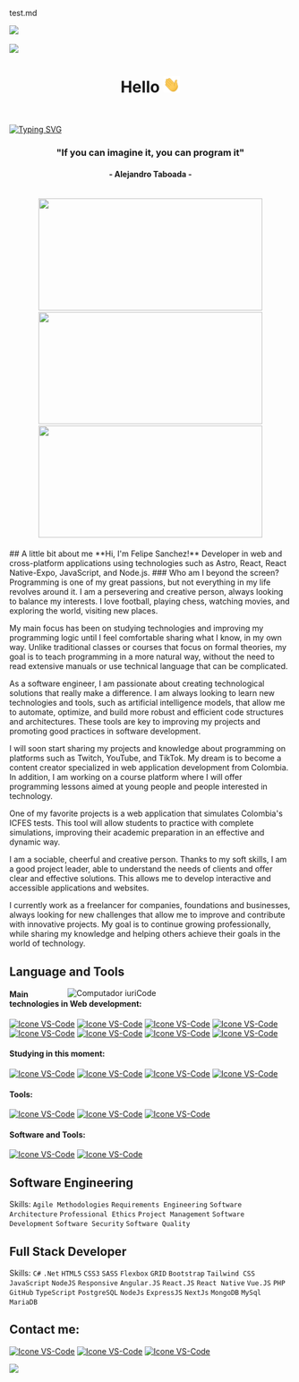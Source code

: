 test.md
<!-- Contador de visitas -->
![](https://komarev.com/ghpvc/?username=felipesanchez-dev&color=blueviolet&style=flat-square)

<!-- Barra -->
<img src="https://user-images.githubusercontent.com/73097560/115834477-dbab4500-a447-11eb-908a-139a6edaec5c.gif">
<br>

<!-- Saludo (Hello) -->
<h1 align="center">Hello <img src="https://raw.githubusercontent.com/ABSphreak/ABSphreak/master/gifs/Hi.gif" width="30px"></h1>
<br>

<!-- Efecto escritura -->
[![Typing SVG](https://readme-typing-svg.herokuapp.com?color=FF3670&size=35&center=true&vCenter=true&width=1000&lines=Welcome+to+my+GitHub+profile!;My+name+is+Felipe;I'm+Software+Engineering)](https://git.io/typing-svg)

<h3 align="center">"If you can imagine it, you can program it"</h3>
<h4 align="center">- Alejandro Taboada -</h4>
<br>

<!-- APIs de actividad en GitHub -->
<div align="center">
  <img width="400px" height="200px" src="https://github-readme-stats.vercel.app/api/?username=felipesanchez-dev&show_icons=true&theme=onedark" />
  <img width="400px" height="200px" src="https://github-readme-stats.vercel.app/api/top-langs/?username=felipesanchez-dev&layout=compact&theme=onedark"/>
   <img width="400px" height="200px" src="https://github-readme-streak-stats.herokuapp.com?user=felipesanchez-    
      dev&theme=onedark&hide_border=true&border_radius=5.5&short_numbers=false&date_format=j%2Fn%5B%2FY%5D&ring=EB5454"/>
</div>
<br>
## A little bit about me
**Hi, I'm Felipe Sanchez!** Developer in web and cross-platform applications using
technologies such as Astro, React, React Native-Expo, JavaScript, and Node.js.
### Who am I beyond the screen?
Programming is one of my great passions, but not everything in my life revolves around it. I am a persevering and creative person, always looking to balance my interests. I love football, playing chess, watching movies, and exploring the world, visiting new places.

My main focus has been on studying technologies and improving my programming logic until I feel comfortable sharing what I know, in my own way. Unlike traditional classes or courses that focus on formal theories, my goal is to teach programming in a more natural way, without the need to read extensive manuals or use technical language that can be complicated.

As a software engineer, I am passionate about creating technological solutions that really make a difference. I am always looking to learn new technologies and tools, such as artificial intelligence models, that allow me to automate, optimize, and build more robust and efficient code structures and architectures. These tools are key to improving my projects and promoting good practices in software development.

I will soon start sharing my projects and knowledge about programming on platforms such as Twitch, YouTube, and TikTok. My dream is to become a content creator specialized in web application development from Colombia. In addition, I am working on a course platform where I will offer programming lessons aimed at young people and people interested in technology.

One of my favorite projects is a web application that simulates Colombia's ICFES tests. This tool will allow students to practice with complete simulations, improving their academic preparation in an effective and dynamic way.

I am a sociable, cheerful and creative person. Thanks to my soft skills, I am a good project leader, able to understand the needs of clients and offer clear and effective solutions. This allows me to develop interactive and accessible applications and websites.

I currently work as a freelancer for companies, foundations and businesses, always looking for new challenges that allow me to improve and contribute with innovative projects. My goal is to continue growing professionally, while sharing my knowledge and helping others achieve their goals in the world of technology.


## Language and Tools

<img src="https://raw.githubusercontent.com/MicaelliMedeiros/micaellimedeiros/master/image/computer-illustration.png" min-width="400px" max-width="400px" width="400px" align="right" alt="Computador iuriCode">

  #### Main technologies in Web development:
  [<img height="48px" width="48px" alt="Icone VS-Code" src="https://skillicons.dev/icons?i=html"/>](https://developer.mozilla.org/en-US/docs/Web/HTML)
  [<img height="48px" width="48px" alt="Icone VS-Code" src="https://skillicons.dev/icons?i=css"/>](https://developer.mozilla.org/en-US/docs/Web/CSS)
  [<img height="48px" width="48px" alt="Icone VS-Code" src="https://skillicons.dev/icons?i=js"/>](https://developer.mozilla.org/en-US/docs/Web/JavaScript)
  [<img height="48px" width="48px" alt="Icone VS-Code" src="https://skillicons.dev/icons?i=nodejs"/>](https://nodejs.org/en)
  [<img height="48px" width="48px" alt="Icone VS-Code" src="https://skillicons.dev/icons?i=react"/>](https://react.dev/)
  [<img height="48px" width="48px" alt="Icone VS-Code" src="https://skillicons.dev/icons?i=angular"/>](https://angular.io/)
  [<img height="48px" width="48px" alt="Icone VS-Code" src="https://skillicons.dev/icons?i=vue"/>](https://vuejs.org/)
  [<img height="48px" width="48px" alt="Icone VS-Code" src="https://skillicons.dev/icons?i=astro"/>](https://astro.build/)




  #### Studying in this moment:
  [<img height="48px" width="48px" alt="Icone VS-Code" src="https://skillicons.dev/icons?i=sass"/>](https://sass-lang.com/)
  [<img height="48px" width="48px" alt="Icone VS-Code" src="https://skillicons.dev/icons?i=tailwindcss"/>](https://tailwindcss.com/)
  [<img height="48px" width="48px" alt="Icone VS-Code" src="https://skillicons.dev/icons?i=ts"/>](https://www.typescriptlang.org/)
  [<img height="48px" width="48px" alt="Icone VS-Code" src="https://skillicons.dev/icons?i=mysql"/>](https://www.mysql.com/)

  #### Tools:

  [<img height="48px" width="48px" alt="Icone VS-Code" src="https://skillicons.dev/icons?i=figma"/>](https://www.figma.com/)
  [<img height="48px" width="48px" alt="Icone VS-Code" src="https://skillicons.dev/icons?i=github"/>](https://github.com/)
  [<img height="48px" width="48px" alt="Icone VS-Code" src="https://skillicons.dev/icons?i=git"/>](https://git-scm.com/)

  #### Software and Tools:

  [<img height="48px" width="48px" alt="Icone VS-Code" src="https://skillicons.dev/icons?i=vscode"/>](https://code.visualstudio.com/)
  [<img height="48px" width="48px" alt="Icone VS-Code" src="https://skillicons.dev/icons?i=visualstudio"/>](https://visualstudio.microsoft.com)

## Software Engineering
Skills: `Agile Methodologies` `Requirements Engineering` `Software Architecture` `Professional Ethics`
`Project Management` `Software Development` `Software Security` `Software Quality`

## Full Stack Developer
Skills: `C#` `.Net` `HTML5` `CSS3` `SASS` `Flexbox` `GRID` `Bootstrap` `Tailwind CSS` `JavaScript` `NodeJS` `Responsive` `Angular.JS` `React.JS` `React Native` `Vue.JS`
`PHP` `GitHub` `TypeScript` `PostgreSQL` `NodeJs` `ExpressJS` `NextJs` `MongoDB` `MySql` `MariaDB`

## Contact me:
[<img height="48px" width="48px" alt="Icone VS-Code" src="https://skillicons.dev/icons?i=instagram"/>](https://www.instagram.com/felipesanchez_dev/)
[<img height="48px" width="48px" alt="Icone VS-Code" src="https://skillicons.dev/icons?i=gmail"/>](mailto:jfelipe9.121@gmail.com)
[<img height="48px" width="48px" alt="Icone VS-Code" src="https://skillicons.dev/icons?i=linkedin"/>](https://www.linkedin.com/in/felipereyessa/)


<!-- Fin barra -->
<img src="https://user-images.githubusercontent.com/73097560/115834477-dbab4500-a447-11eb-908a-139a6edaec5c.gif">
